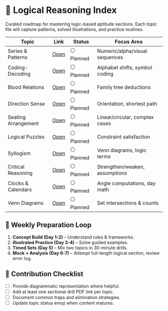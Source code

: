 # 🧩 Logical Reasoning Index

Curated roadmap for mastering logic-based aptitude sections. Each topic file will capture patterns, solved illustrations, and practice routines.

| Topic | Link | Status | Focus Area |
|-------|------|--------|------------|
| Series & Patterns | [Open](./Series-Patterns.md) | ⚪ Planned | Numeric/alpha/visual sequences |
| Coding-Decoding | [Open](./Coding-Decoding.md) | ⚪ Planned | Alphabet shifts, symbol coding |
| Blood Relations | [Open](./Blood-Relations.md) | ⚪ Planned | Family tree deductions |
| Direction Sense | [Open](./Direction-Sense.md) | ⚪ Planned | Orientation, shortest path |
| Seating Arrangement | [Open](./Seating-Arrangement.md) | ⚪ Planned | Linear/circular, complex cases |
| Logical Puzzles | [Open](./Logical-Puzzles.md) | ⚪ Planned | Constraint satisfaction |
| Syllogism | [Open](./Syllogism.md) | ⚪ Planned | Venn diagrams, logic terms |
| Critical Reasoning | [Open](./Critical-Reasoning.md) | ⚪ Planned | Strengthen/weaken, assumptions |
| Clocks & Calendars | [Open](./Clocks-Calendars.md) | ⚪ Planned | Angle computations, day math |
| Venn Diagrams | [Open](./Venn-Diagrams.md) | ⚪ Planned | Set intersections & counts |

## 🔄 Weekly Preparation Loop

1. **Concept Build (Day 1-2)** – Understand rules & frameworks.
2. **Illustrated Practice (Day 3-4)** – Solve guided examples.
3. **Timed Sets (Day 5)** – Mix two topics in 30-minute drills.
4. **Mock + Analysis (Day 6-7)** – Attempt full-length logical section, review error log.

## 🤝 Contribution Checklist

- [ ] Provide diagrammatic representation where helpful.
- [ ] Add at least one sectional drill PDF link per topic.
- [ ] Document common traps and elimination strategies.
- [ ] Update topic status emoji when content matures.
